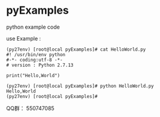 # pyExamples
python example code 

use Example :   
 

    (py27env) [root@local pyExamples]# cat HelloWorld.py
    #! /usr/bin/env python
    #-*- coding:utf-8 -*-
    # version : Python 2.7.13

    print("Hello,World")

    (py27env) [root@local pyExamples]# python HelloWorld.py
    Hello,World
    (py27env) [root@local pyExamples]#
    

QQ群： 550747085
    
    
    